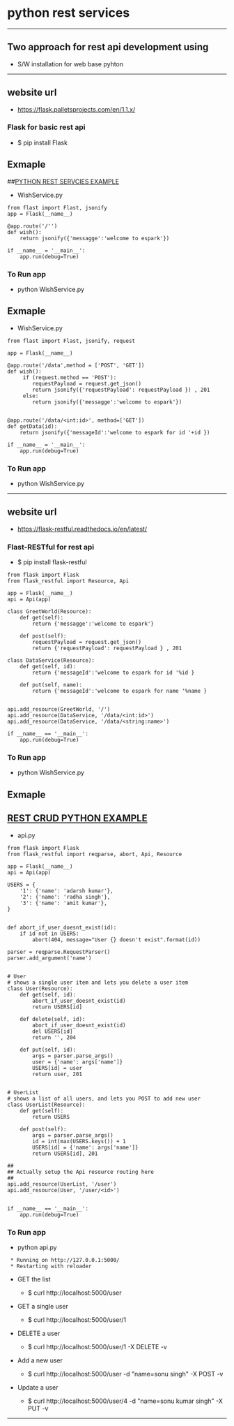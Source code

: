 # python rest services 

---

## Two approach for rest api development using 
* S/W installation for web base pyhton 

---
## website url
* https://flask.palletsprojects.com/en/1.1.x/

### Flask for basic rest api 
* $ pip install Flask

## Exmaple 

##[PYTHON REST SERVCIES EXAMPLE ](https://github.com/adarshkumarsingh83/python/tree/master/APPLICATION/python-rest-services)

* WishService.py 
```
from flast import Flast, jsonify
app = Flask(__name__)

@app.route('/'')
def wish():
	return jsonify({'messagge':'welcome to espark'})

if __name__ = '__main__':
	app.run(debug=True)
```
### To Run app 
* python WishService.py 


## Exmaple 

* WishService.py 
```
from flast import Flast, jsonify, request

app = Flask(__name__)

@app.route('/data',method = ['POST', 'GET'])
def wish():
     if (request.method == 'POST'):
        requestPayload = request.get_json()
	    return jsonify({'requestPayload': requestPayload }) , 201
	 else:
	 	return jsonify({'messagge':'welcome to espark'})


@app.route('/data/<int:id>', method=['GET'])
def getData(id):
	return jsonify({'messageId':'welcome to espark for id '+id }) 

if __name__ = '__main__':
	app.run(debug=True)
```
### To Run app 
* python WishService.py 


---
## website url 
* https://flask-restful.readthedocs.io/en/latest/

### Flast-RESTful for rest api 
* $ pip install flask-restful

```
from flask import Flask
from flask_restful import Resource, Api

app = Flask(__name__)
api = Api(app)

class GreetWorld(Resource):
    def get(self):
        return {'messagge':'welcome to espark'}

    def post(self):
    	requestPayload = request.get_json()
    	return {'requestPayload': requestPayload } , 201 

class DataService(Resource):
	def get(self, id):
		return {'messageId':'welcome to espark for id '%id }

	def put(self, name):
	 	return {'messageId':'welcome to espark for name '%name }


api.add_resource(GreetWorld, '/')
api.add_resource(DataService, '/data/<int:id>')
api.add_resource(DataService, '/data/<string:name>')

if __name__ == '__main__':
    app.run(debug=True)
```

### To Run app 
* python WishService.py 


## Exmaple 

## [REST CRUD PYTHON EXAMPLE ](https://github.com/adarshkumarsingh83/python/tree/master/APPLICATION/python-rest-crud)

*  api.py
```
from flask import Flask
from flask_restful import reqparse, abort, Api, Resource

app = Flask(__name__)
api = Api(app)

USERS = {
    '1': {'name': 'adarsh kumar'},
    '2': {'name': 'radha singh'},
    '3': {'name': 'amit kumar'},
}


def abort_if_user_doesnt_exist(id):
    if id not in USERS:
        abort(404, message="User {} doesn't exist".format(id))

parser = reqparse.RequestParser()
parser.add_argument('name')


# User
# shows a single user item and lets you delete a user item
class User(Resource):
    def get(self, id):
        abort_if_user_doesnt_exist(id)
        return USERS[id]

    def delete(self, id):
        abort_if_user_doesnt_exist(id)
        del USERS[id]
        return '', 204

    def put(self, id):
        args = parser.parse_args()
        user = {'name': args['name']}
        USERS[id] = user
        return user, 201


# UserList
# shows a list of all users, and lets you POST to add new user
class UserList(Resource):
    def get(self):
        return USERS

    def post(self):
        args = parser.parse_args()
        id = int(max(USERS.keys()) + 1
        USERS[id] = {'name': args['name']}
        return USERS[id], 201

##
## Actually setup the Api resource routing here
##
api.add_resource(UserList, '/user')
api.add_resource(User, '/user/<id>')


if __name__ == '__main__':
    app.run(debug=True)

```

### To Run app 
* python api.py
```
 * Running on http://127.0.0.1:5000/
 * Restarting with reloader
 ```

* GET the list
	* $ curl http://localhost:5000/user

* GET a single user
	* $ curl http://localhost:5000/user/1

* DELETE a user
	* $ curl http://localhost:5000/user/1 -X DELETE -v

* Add a new user
	* $ curl http://localhost:5000/user -d "name=sonu singh" -X POST -v

* Update a user
	* $ curl http://localhost:5000/user/4 -d "name=sonu kumar singh" -X PUT -v
---


